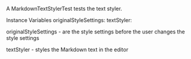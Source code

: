 A MarkdownTextStylerTest tests the text styler.

Instance Variables
	originalStyleSettings:	<MarkdownSettings>
	textStyler:						<MarkdownTextStyler>

originalStyleSettings
	- are the style settings before the user changes the style settings

textStyler
	- styles the Markdown text in the editor
